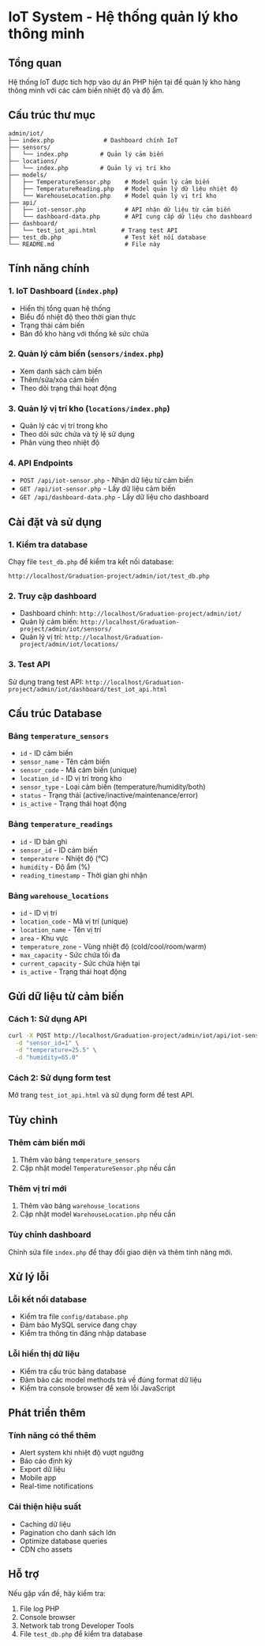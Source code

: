 # IoT System - Hệ thống quản lý kho thông minh

## Tổng quan
Hệ thống IoT được tích hợp vào dự án PHP hiện tại để quản lý kho hàng thông minh với các cảm biến nhiệt độ và độ ẩm.

## Cấu trúc thư mục
```
admin/iot/
├── index.php              # Dashboard chính IoT
├── sensors/
│   └── index.php         # Quản lý cảm biến
├── locations/
│   └── index.php         # Quản lý vị trí kho
├── models/
│   ├── TemperatureSensor.php    # Model quản lý cảm biến
│   ├── TemperatureReading.php   # Model quản lý dữ liệu nhiệt độ
│   └── WarehouseLocation.php    # Model quản lý vị trí kho
├── api/
│   ├── iot-sensor.php           # API nhận dữ liệu từ cảm biến
│   └── dashboard-data.php       # API cung cấp dữ liệu cho dashboard
├── dashboard/
│   └── test_iot_api.html       # Trang test API
├── test_db.php                  # Test kết nối database
└── README.md                    # File này
```

## Tính năng chính

### 1. IoT Dashboard (`index.php`)
- Hiển thị tổng quan hệ thống
- Biểu đồ nhiệt độ theo thời gian thực
- Trạng thái cảm biến
- Bản đồ kho hàng với thống kê sức chứa

### 2. Quản lý cảm biến (`sensors/index.php`)
- Xem danh sách cảm biến
- Thêm/sửa/xóa cảm biến
- Theo dõi trạng thái hoạt động

### 3. Quản lý vị trí kho (`locations/index.php`)
- Quản lý các vị trí trong kho
- Theo dõi sức chứa và tỷ lệ sử dụng
- Phân vùng theo nhiệt độ

### 4. API Endpoints
- `POST /api/iot-sensor.php` - Nhận dữ liệu từ cảm biến
- `GET /api/iot-sensor.php` - Lấy dữ liệu cảm biến
- `GET /api/dashboard-data.php` - Lấy dữ liệu cho dashboard

## Cài đặt và sử dụng

### 1. Kiểm tra database
Chạy file `test_db.php` để kiểm tra kết nối database:
```
http://localhost/Graduation-project/admin/iot/test_db.php
```

### 2. Truy cập dashboard
- Dashboard chính: `http://localhost/Graduation-project/admin/iot/`
- Quản lý cảm biến: `http://localhost/Graduation-project/admin/iot/sensors/`
- Quản lý vị trí: `http://localhost/Graduation-project/admin/iot/locations/`

### 3. Test API
Sử dụng trang test API: `http://localhost/Graduation-project/admin/iot/dashboard/test_iot_api.html`

## Cấu trúc Database

### Bảng `temperature_sensors`
- `id` - ID cảm biến
- `sensor_name` - Tên cảm biến
- `sensor_code` - Mã cảm biến (unique)
- `location_id` - ID vị trí trong kho
- `sensor_type` - Loại cảm biến (temperature/humidity/both)
- `status` - Trạng thái (active/inactive/maintenance/error)
- `is_active` - Trạng thái hoạt động

### Bảng `temperature_readings`
- `id` - ID bản ghi
- `sensor_id` - ID cảm biến
- `temperature` - Nhiệt độ (°C)
- `humidity` - Độ ẩm (%)
- `reading_timestamp` - Thời gian ghi nhận

### Bảng `warehouse_locations`
- `id` - ID vị trí
- `location_code` - Mã vị trí (unique)
- `location_name` - Tên vị trí
- `area` - Khu vực
- `temperature_zone` - Vùng nhiệt độ (cold/cool/room/warm)
- `max_capacity` - Sức chứa tối đa
- `current_capacity` - Sức chứa hiện tại
- `is_active` - Trạng thái hoạt động

## Gửi dữ liệu từ cảm biến

### Cách 1: Sử dụng API
```bash
curl -X POST http://localhost/Graduation-project/admin/iot/api/iot-sensor.php \
  -d "sensor_id=1" \
  -d "temperature=25.5" \
  -d "humidity=65.0"
```

### Cách 2: Sử dụng form test
Mở trang `test_iot_api.html` và sử dụng form để test API.

## Tùy chỉnh

### Thêm cảm biến mới
1. Thêm vào bảng `temperature_sensors`
2. Cập nhật model `TemperatureSensor.php` nếu cần

### Thêm vị trí mới
1. Thêm vào bảng `warehouse_locations`
2. Cập nhật model `WarehouseLocation.php` nếu cần

### Tùy chỉnh dashboard
Chỉnh sửa file `index.php` để thay đổi giao diện và thêm tính năng mới.

## Xử lý lỗi

### Lỗi kết nối database
- Kiểm tra file `config/database.php`
- Đảm bảo MySQL service đang chạy
- Kiểm tra thông tin đăng nhập database

### Lỗi hiển thị dữ liệu
- Kiểm tra cấu trúc bảng database
- Đảm bảo các model methods trả về đúng format dữ liệu
- Kiểm tra console browser để xem lỗi JavaScript

## Phát triển thêm

### Tính năng có thể thêm
- Alert system khi nhiệt độ vượt ngưỡng
- Báo cáo định kỳ
- Export dữ liệu
- Mobile app
- Real-time notifications

### Cải thiện hiệu suất
- Caching dữ liệu
- Pagination cho danh sách lớn
- Optimize database queries
- CDN cho assets

## Hỗ trợ
Nếu gặp vấn đề, hãy kiểm tra:
1. File log PHP
2. Console browser
3. Network tab trong Developer Tools
4. File `test_db.php` để kiểm tra database
